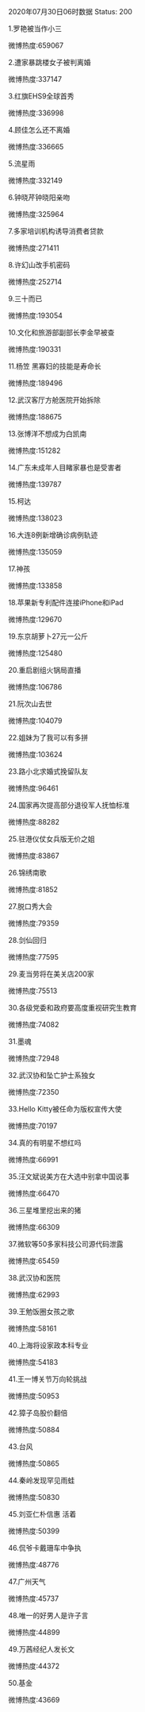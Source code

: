 2020年07月30日06时数据
Status: 200

1.罗艳被当作小三

微博热度:659067

2.遭家暴跳楼女子被判离婚

微博热度:337147

3.红旗EHS9全球首秀

微博热度:336998

4.顾佳怎么还不离婚

微博热度:336665

5.流星雨

微博热度:332149

6.钟晓芹钟晓阳亲吻

微博热度:325964

7.多家培训机构诱导消费者贷款

微博热度:271411

8.许幻山改手机密码

微博热度:252714

9.三十而已

微博热度:193054

10.文化和旅游部副部长李金早被查

微博热度:190331

11.杨笠 黑寡妇的技能是寿命长

微博热度:189496

12.武汉客厅方舱医院开始拆除

微博热度:188675

13.张博洋不想成为白凯南

微博热度:151282

14.广东未成年人目睹家暴也是受害者

微博热度:139787

15.柯达

微博热度:138023

16.大连8例新增确诊病例轨迹

微博热度:135059

17.神孩

微博热度:133858

18.苹果新专利配件连接iPhone和iPad

微博热度:129670

19.东京胡萝卜27元一公斤

微博热度:125480

20.重启剧组火锅局直播

微博热度:106786

21.阮次山去世

微博热度:104079

22.姐妹为了我可以有多拼

微博热度:103624

23.路小北求婚式挽留队友

微博热度:96461

24.国家再次提高部分退役军人抚恤标准

微博热度:88282

25.驻港仪仗女兵版无价之姐

微博热度:83867

26.锦绣南歌

微博热度:81852

27.脱口秀大会

微博热度:79359

28.剑仙回归

微博热度:77595

29.麦当劳将在美关店200家

微博热度:75513

30.各级党委和政府要高度重视研究生教育

微博热度:74082

31.墨魂

微博热度:72948

32.武汉协和坠亡护士系独女

微博热度:72350

33.Hello Kitty被任命为版权宣传大使

微博热度:70197

34.真的有明星不想红吗

微博热度:66991

35.汪文斌说美方在大选中别拿中国说事

微博热度:66470

36.三星堆里挖出来的猪

微博热度:66309

37.微软等50多家科技公司源代码泄露

微博热度:65459

38.武汉协和医院

微博热度:62993

39.王勉饭圈女孩之歌

微博热度:58161

40.上海将设家政本科专业

微博热度:54183

41.王一博关节万向轮挑战

微博热度:50953

42.獐子岛股价翻倍

微博热度:50884

43.台风

微博热度:50865

44.秦岭发现罕见雨蛙

微博热度:50830

45.刘亚仁朴信惠 活着

微博热度:50399

46.侃爷卡戴珊车中争执

微博热度:48776

47.广州天气

微博热度:45737

48.唯一的好男人是许子言

微博热度:44899

49.万茜经纪人发长文

微博热度:44372

50.基金

微博热度:43669

